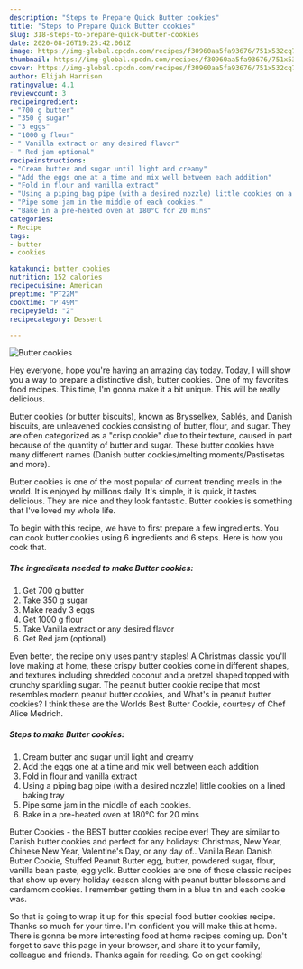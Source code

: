 ```yaml
---
description: "Steps to Prepare Quick Butter cookies"
title: "Steps to Prepare Quick Butter cookies"
slug: 318-steps-to-prepare-quick-butter-cookies
date: 2020-08-26T19:25:42.061Z
image: https://img-global.cpcdn.com/recipes/f30960aa5fa93676/751x532cq70/butter-cookies-recipe-main-photo.jpg
thumbnail: https://img-global.cpcdn.com/recipes/f30960aa5fa93676/751x532cq70/butter-cookies-recipe-main-photo.jpg
cover: https://img-global.cpcdn.com/recipes/f30960aa5fa93676/751x532cq70/butter-cookies-recipe-main-photo.jpg
author: Elijah Harrison
ratingvalue: 4.1
reviewcount: 3
recipeingredient:
- "700 g butter"
- "350 g sugar"
- "3 eggs"
- "1000 g flour"
- " Vanilla extract or any desired flavor"
- " Red jam optional"
recipeinstructions:
- "Cream butter and sugar until light and creamy"
- "Add the eggs one at a time and mix well between each addition"
- "Fold in flour and vanilla extract"
- "Using a piping bag pipe (with a desired nozzle) little cookies on a lined baking tray"
- "Pipe some jam in the middle of each cookies."
- "Bake in a pre-heated oven at 180°C for 20 mins"
categories:
- Recipe
tags:
- butter
- cookies

katakunci: butter cookies 
nutrition: 152 calories
recipecuisine: American
preptime: "PT22M"
cooktime: "PT49M"
recipeyield: "2"
recipecategory: Dessert

---
```



![Butter cookies](https://img-global.cpcdn.com/recipes/f30960aa5fa93676/751x532cq70/butter-cookies-recipe-main-photo.jpg)

Hey everyone, hope you're having an amazing day today. Today, I will show you a way to prepare a distinctive dish, butter cookies. One of my favorites food recipes. This time, I'm gonna make it a bit unique. This will be really delicious.

Butter cookies (or butter biscuits), known as Brysselkex, Sablés, and Danish biscuits, are unleavened cookies consisting of butter, flour, and sugar. They are often categorized as a &#34;crisp cookie&#34; due to their texture, caused in part because of the quantity of butter and sugar. These butter cookies have many different names (Danish butter cookies/melting moments/Pastisetas and more).

Butter cookies is one of the most popular of current trending meals in the world. It is enjoyed by millions daily. It's simple, it is quick, it tastes delicious. They are nice and they look fantastic. Butter cookies is something that I've loved my whole life.


To begin with this recipe, we have to first prepare a few ingredients. You can cook butter cookies using 6 ingredients and 6 steps. Here is how you cook that.

<!--inarticleads1-->

##### The ingredients needed to make Butter cookies:

1. Get 700 g butter
1. Take 350 g sugar
1. Make ready 3 eggs
1. Get 1000 g flour
1. Take  Vanilla extract or any desired flavor
1. Get  Red jam (optional)


Even better, the recipe only uses pantry staples! A Christmas classic you&#39;ll love making at home, these crispy butter cookies come in different shapes, and textures including shredded coconut and a pretzel shaped topped with crunchy sparkling sugar. The peanut butter cookie recipe that most resembles modern peanut butter cookies, and What&#39;s in peanut butter cookies? I think these are the Worlds Best Butter Cookie, courtesy of Chef Alice Medrich. 

<!--inarticleads2-->

##### Steps to make Butter cookies:

1. Cream butter and sugar until light and creamy
1. Add the eggs one at a time and mix well between each addition
1. Fold in flour and vanilla extract
1. Using a piping bag pipe (with a desired nozzle) little cookies on a lined baking tray
1. Pipe some jam in the middle of each cookies.
1. Bake in a pre-heated oven at 180°C for 20 mins


Butter Cookies - the BEST butter cookies recipe ever! They are similar to Danish butter cookies and perfect for any holidays: Christmas, New Year, Chinese New Year, Valentine&#39;s Day, or any day of.. Vanilla Bean Danish Butter Cookie, Stuffed Peanut Butter egg, butter, powdered sugar, flour, vanilla bean paste, egg yolk. Butter cookies are one of those classic recipes that show up every holiday season along with peanut butter blossoms and cardamom cookies. I remember getting them in a blue tin and each cookie was. 

So that is going to wrap it up for this special food butter cookies recipe. Thanks so much for your time. I'm confident you will make this at home. There is gonna be more interesting food at home recipes coming up. Don't forget to save this page in your browser, and share it to your family, colleague and friends. Thanks again for reading. Go on get cooking!
